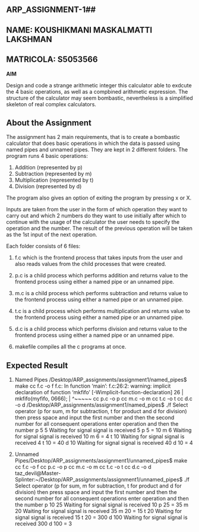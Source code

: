 ## ARP_ASSIGNMENT-1##
## NAME: KOUSHIKMANI MASKALMATTI LAKSHMAN ##
## MATRICOLA: S5053566 ##

**AIM**

Design and code a strange arithmetic integer this calculator able to exdcute the 4 basic operations, as well as a compbined arithmetic expression.
The structure of the calculator may seem bombastic, nevertheless is a simplified skeleton of real complex calculators.

## About the Assignment

The assignment has 2 main requirements, that is to create a bombastic calculator that does basic operations in which the data is passed using named pipes and unnamed pipes. They are kept in 2 different folders. 
The program runs 4 basic operations:
1. Addition (represented by p)
2. Subtraction (represented by m)
3. Multiplication (represented by t)
4. Division (represented by d)

The program also gives an option of exiting the program by pressing x or X.

Inputs are taken from the user in the form of which operation they want to carry out and which 2 numbers do they want to use initially after which to continue with the usage of the calculator the user needs to specify the operation and the number. The result of the previous operation will be taken as the 1st input of the next operation.

Each folder consists of 6 files:
1. f.c which is the frontend process that takes inputs from the user and also reads values from the child processes that were created.

2. p.c is a child process which performs addition and returns value to the frontend process using either a named pipe or an unnamed pipe.

3. m.c is a child process which performs subtraction and returns value to the frontend process using either a named pipe or an unnamed pipe.

4. t.c is a child process which performs multiplication and returns value to the frontend process using either a named pipe or an unnamed pipe.

5. d.c is a child process which performs division and returns value to the frontend process using either a named pipe or an unnamed pipe.

6. makefile compiles all the c programs at once.

## Expected Result

1. Named Pipes
/Desktop/ARP_assignments/assignment1/named_pipes$ make
cc     f.c   -o f
f.c: In function ‘main’:
f.c:26:2: warning: implicit declaration of function ‘mkfifo’ [-Wimplicit-function-declaration]
   26 |  mkfifo(myfifo, 0666);
      |  ^~~~~~
cc     p.c   -o p
cc     m.c   -o m
cc     t.c   -o t
cc     d.c   -o d
/Desktop/ARP_assignments/assignment1/named_pipes$ ./f
 Select operator (p for sum, m for subtraction, t for product and d for division) 
 then press space and input the first number and then the second number 
 for all consequent operations enter operation and then the number
 p 5 5
Waiting for signal 
signal is received
5 p 5 = 10 
m 6
Waiting for signal 
signal is received
10 m 6 = 4 
t 10
Waiting for signal 
signal is received
4 t 10 = 40 
d 10
Waiting for signal 
signal is received
40 d 10 = 4 



2. Unnamed Pipes/Desktop/ARP_assignments/assignment1/unnamed_pipes$ make
cc     f.c   -o f
cc     p.c   -o p
cc     m.c   -o m
cc     t.c   -o t
cc     d.c   -o d
taz_devil@Master-Splinter:~/Desktop/ARP_assignments/assignment1/unnamed_pipes$ ./f
 Select operator (p for sum, m for subtraction, t for product and d for division) 
 then press space and input the first number and then the second number 
 for all consequent operations enter operation and then the number
 p 10 25
Waiting for signal 
signal is received
10 p 25 = 35 
m 20
Waiting for signal 
signal is received
35 m 20 = 15 
t 20
Waiting for signal 
signal is received
15 t 20 = 300 
d 100
Waiting for signal 
signal is received
300 d 100 = 3 

